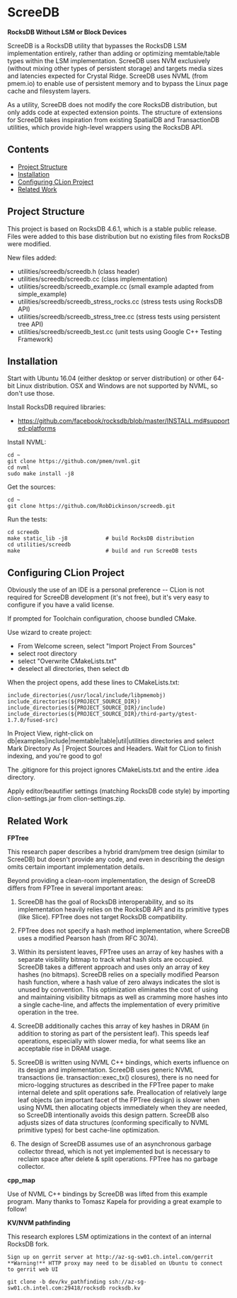 ScreeDB
=======

**RocksDB Without LSM or Block Devices**

ScreeDB is a RocksDB utility that bypasses the RocksDB LSM implementation entirely, rather than adding or optimizing memtable/table types within the LSM implementation. ScreeDB uses NVM exclusively (without mixing other types of persistent storage) and targets media sizes and latencies expected for Crystal Ridge. ScreeDB uses NVML (from pmem.io) to enable use of persistent memory and to bypass the Linux page cache and filesystem layers.

As a utility, ScreeDB does not modify the core RocksDB distribution, but only adds code at expected extension points. The structure of extensions for ScreeDB takes inspiration from existing SpatialDB and TransactionDB utilities, which provide high-level wrappers using the RocksDB API.

Contents
--------

<ul>
<li><a href="#project_structure">Project Structure</a></li>
<li><a href="#installation">Installation</a></li>
<li><a href="#configuring_clion_project">Configuring CLion Project</a></li>
<li><a href="#related_work">Related Work</a></li>
</ul>

<a name="project_structure"/>

Project Structure
-----------------

This project is based on RocksDB 4.6.1, which is a stable public release. Files were added to this base distribution but no existing files from RocksDB were modified.

New files added:

-	utilities/screedb/screedb.h (class header)
-	utilities/screedb/screedb.cc (class implementation)
-	utilities/screedb/screedb_example.cc (small example adapted from simple_example)
-	utilities/screedb/screedb_stress_rocks.cc (stress tests using RocksDB API)
-	utilities/screedb/screedb_stress_tree.cc (stress tests using persistent tree API)
-	utilities/screedb/screedb_test.cc (unit tests using Google C++ Testing Framework)

<a name="installation"/>

Installation
------------

Start with Ubuntu 16.04 (either desktop or server distribution) or other 64-bit Linux distribution. OSX and Windows are not supported by NVML, so don't use those.

Install RocksDB required libraries:

-	https://github.com/facebook/rocksdb/blob/master/INSTALL.md#supported-platforms

Install NVML:

```
cd ~
git clone https://github.com/pmem/nvml.git
cd nvml
sudo make install -j8
```

Get the sources:

```
cd ~
git clone https://github.com/RobDickinson/screedb.git
```

Run the tests:

```
cd screedb
make static_lib -j8            # build RocksDB distribution
cd utilities/screedb
make                           # build and run ScreeDB tests
```

<a name="configuring_clion_project"/>

Configuring CLion Project
-------------------------

Obviously the use of an IDE is a personal preference -- CLion is not required for ScreeDB development (it's not free), but it's very easy to configure if you have a valid license.

If prompted for Toolchain configuration, choose bundled CMake.

Use wizard to create project:

-	From Welcome screen, select "Import Project From Sources"
-	select root directory
-	select "Overwrite CMakeLists.txt"
-	deselect all directories, then select db

When the project opens, add these lines to CMakeLists.txt:

```
include_directories(/usr/local/include/libpmemobj)
include_directories(${PROJECT_SOURCE_DIR})
include_directories(${PROJECT_SOURCE_DIR}/include)
include_directories(${PROJECT_SOURCE_DIR}/third-party/gtest-1.7.0/fused-src)
```

In Project View, right-click on db|examples|include|memtable|table|util|utilities directories and select Mark Directory As | Project Sources and Headers. Wait for CLion to finish indexing, and you're good to go!

The .gitignore for this project ignores CMakeLists.txt and the entire .idea directory.

Apply editor/beautifier settings (matching RocksDB code style) by importing clion-settings.jar from clion-settings.zip.

<a name="related_work"/>

Related Work
------------

**FPTree**

This research paper describes a hybrid dram/pmem tree design (similar to ScreeDB) but doesn't provide any code, and even in describing the design omits certain important implementation details.

Beyond providing a clean-room implementation, the design of ScreeDB differs from FPTree in several important areas:

1. ScreeDB has the goal of RocksDB interoperability, and so its implementation heavily relies on the RocksDB API and its primitive types (like Slice). FPTree does not target RocksDB compatibility.

2. FPTree does not specify a hash method implementation, where ScreeDB uses a modified Pearson hash (from RFC 3074).

3. Within its persistent leaves, FPTree uses an array of key hashes with a separate visibility bitmap to track what hash slots are occupied. ScreeDB takes a different approach and uses only an array of key hashes (no bitmaps).  ScreeDB relies on a specially modified Pearson hash function, where a hash value of zero always indicates the slot is unused by convention. This optimization eliminates the cost of using and maintaining visibility bitmaps as well as cramming more hashes into a single cache-line, and affects the implementation of every primitive operation in the tree.

4. ScreeDB additionally caches this array of key hashes in DRAM (in addition to storing as part of the persistent leaf). This speeds leaf operations, especially with slower media, for what seems like an acceptable rise in DRAM usage.

5. ScreeDB is written using NVML C++ bindings, which exerts influence on its design and implementation. ScreeDB uses generic NVML transactions (ie. transaction::exec_tx() closures), there is no need for micro-logging structures as described in the FPTree paper to make internal delete and split operations safe. Preallocation of relatively large leaf objects (an important facet of the FPTree design) is slower when using NVML then allocating objects immediately when they are needed, so ScreeDB intentionally avoids this design pattern. ScreeDB also adjusts sizes of data structures (conforming specifically to NVML primitive types) for best cache-line optimization.

6. The design of ScreeDB assumes use of an asynchronous garbage collector thread, which is not yet implemented but is necessary to reclaim space after delete & split operations. FPTree has no garbage collector.

**cpp_map**

Use of NVML C++ bindings by ScreeDB was lifted from this example program. Many thanks to Tomasz Kapela for providing a great example to follow!

**KV/NVM pathfinding**

This research explores LSM optimizations in the context of an internal RocksDB fork.

```
Sign up on gerrit server at http://az-sg-sw01.ch.intel.com/gerrit
**Warning!** HTTP proxy may need to be disabled on Ubuntu to connect to gerrit web UI

git clone -b dev/kv_pathfinding ssh://az-sg-sw01.ch.intel.com:29418/rocksdb rocksdb.kv
```
